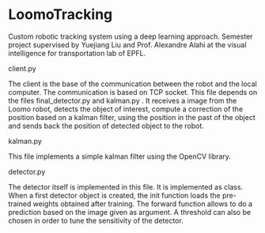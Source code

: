 # LoomoTracking
Custom robotic tracking system using a deep learning approach. Semester project supervised by Yuejiang Liu and Prof. Alexandre Alahi at the visual intelligence for transportation lab of EPFL.

client.py

The client is the base of the communication between the robot and the local computer. The communication is based on TCP socket. This file depends on the files final_detector.py and kalman.py . It receives a image from the Loomo robot, detects the object of interest, compute a correction of the position based on a kalman filter, using the position in the past of the object and sends back the position of detected object to the robot. 

kalman.py

This file implements a simple kalman filter using the OpenCV library.

detector.py 

The detector itself is implemented in this file. It is implemented as class. When a first detector object is created, the init function loads the pre-trained weights obtained after training. The forward function allows to do a prediction based on the image given as argument. A threshold can also be chosen in order to tune the sensitivity of the detector. 

